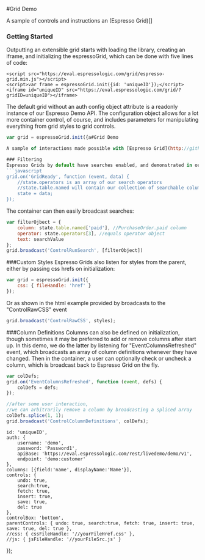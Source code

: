 #Grid Demo

A sample of controls and instructions an (Espresso Grid)[]

### Getting Started
Outputting an extensible grid starts with loading the library, creating an iframe, and initializing the espressoGrid, which can be done with five lines of code:
```	
<script src="https://eval.espressologic.com/grid/espresso-grid.min.js"></script>
<script>var frame = espressoGrid.init({id: 'uniqueID'});</script>
<iframe id="uniqueID" src="https://eval.espressologic.com/grid/?gridID=uniqueID"></iframe>
```
The default grid without an auth config object attribute is a readonly instance of our Espresso Demo API. The configuration object allows for a lot more container control, of course, and includes parameters for manipulating everything from grid styles to grid controls.
```javascript
var grid = espressoGrid.init({a#Grid Demo

A sample of interactions made possible with [Espresso Grid](http://github.com/EspressoLogicCafe/espresso-grid) using an Espresso Logic API. We are using a read-only, public project, to do more with your grid, register @ [Espresso Logic](http://espressologic.com).

### Filtering
Espresso Grids by default have searches enabled, and demonstrated in our example here are several pre-configured searches that make sense when trying to filter purchase orders: paid/unpaid, or by an amount total. After initializing the grid, the container listens for the "GridReady" event.
```javascript
grid.on('GridReady', function (event, data) {
	//state.operators is an array of our search operators
	//state.table.named will contain our collection of searchable columns
	state = data;
});
```

The container can then easily broadcast searches:
```javascript
var filterOjbect = {
	column: state.table.named['paid'], //PurchaseOrder.paid column
	operator: state.operators[3], //equals operator object
	text: searchValue
};
grid.broadcast('ControlRunSearch', [filterObject])
```

###Custom Styles
Espresso Grids also listen for styles from the parent, either by passing css hrefs on initialization:
```javascript
var grid = espressoGrid.init({
	css: { fileHandle: 'href' }	
});
```
Or as shown in the html example provided by broadcasts to the "ControlRawCSS" event
```javascript
grid.broadcast('ControlRawCSS', styles);
```

###Column Definitions
Columns can also be defined on initialization, though sometimes it may be preferred to add or remove columns after start up. In this demo, we do the latter by listening for "EventColumnsRefreshed" event, which broadcasts an array of column definitions whenever they have changed. Then in the container, a user can optionally check or uncheck a column, which is broadcast back to Espresso Grid on the fly.
```javascript
var colDefs;
grid.on('EventColumnsRefreshed', function (event, defs) {
	colDefs = defs;
});

//after some user interaction,
//we can arbitrarily remove a column by broadcasting a spliced array
colDefs.splice(1, 1);
grid.broadcast('ControlColumnDefinitions', colDefs);
```
	id: 'uniqueID',
	auth: {
		username: 'demo',
		password: 'Password1',
		apiBase: 'https://eval.espressologic.com/rest/livedemo/demo/v1',
		endpoint: 'demo:customer'
	},
	columns: [{field:'name', displayName:'Name'}],
	controls: {
		undo: true,
		search:true,
		fetch: true,
		insert: true,
		save: true,
		del: true
	},
	controlBox: 'bottom',
	parentControls: { undo: true, search:true, fetch: true, insert: true, save: true, del: true },
	//css: { cssFileHandle: '//yourFileHref.css' },
	//js: { jsFileHandle: '//yourFileSrc.js' }
});
```